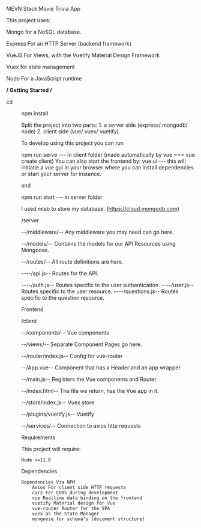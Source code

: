 MEVN Stack Movie Trivia App



This project uses:

Mongo for a NoSQL database.

Express For an HTTP Server (backend framework)

VueJS For Views, with the Vuetify Material Design Framework

Vuex for state management

Node For a JavaScript runtime


**/ Getting Started /**

cd <dir name>

npm install

Split the project into two parts: 1. a server side (express/ mongodb/ node) 2. client side (vue/ vuex/ vuetify)

To develop using this project you can run

npm run serve --- in client folder (made automatically by vue === vue create client) You can also start the frontend by:
vue ui --- this will initiatie a vue gui in your browser where you can install dependencies or start your server for instance.

and

npm run start --- in server folder

I used mlab to store my database. (https://cloud.mongodb.com)



/server

--/middleware/-- Any middleware you may need can go here.

--/models/-- Contains the models for our API Resources using Mongoose.

--/routes/-- All route definitions are here.

----/api.js-- Routes for the API.

----/auth.js-- Routes specific to the user authentication.
----/user.js-- Routes specific to the user resource.
----/questions.js-- Routes specific to the question resource.

Frontend

/client

--/components/-- Vue components

--/views/-- Separate Component Pages go here.

--/router/index.js-- Config for vue-router

--/App.vue-- Component that has a Header and an app wrapper

--/main.js-- Registers the Vue components and Router

--/index.html-- The file we return, has the Vue app in it.

--/store/index.js-- Vuex store

--/plugins/vuetify.js-- Vuetify 

--/services/-- Connection to axios http requests

Requirements

This project will require:

    Node >=11.0

Dependencies

    Dependencies Via NPM
        Axios For client side HTTP requests
        cors For CORS during development        
        vue Realtime data binding on the frontend
        vuetify Material design for Vue
        vue-router Router for the SPA
        vuex as the State Manager
        mongoose for schema's (document structure)


